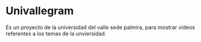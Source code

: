 # Univallegram
Es un proyecto de la universidad del valle sede palmira, para mostrar videos referentes a los temas de la unviersidad.

